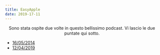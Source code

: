 ```yaml
---
title: EasyApple
date: 2019-17-11
---
```

<div align="center">
Sono stata ospite due volte in questo bellissimo podcast. Vi lascio le due puntate qui sotto.
</div>

*  [16/05/2014](https://www.easypodcast.it/easyapple/168)
*  [12/04/2019](https://www.easypodcast.it/easyapple/403)
